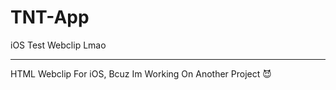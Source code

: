 # TNT-App
iOS Test Webclip Lmao


-----------------------------
HTML Webclip For iOS, Bcuz Im Working On Another Project 😈
